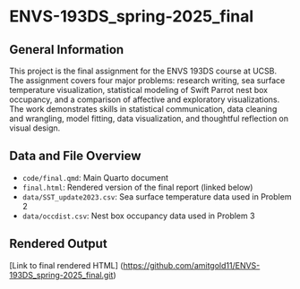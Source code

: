 # ENVS-193DS_spring-2025_final

## General Information

This project is the final assignment for the ENVS 193DS course at UCSB. The assignment covers four major problems: research writing, sea surface temperature visualization, statistical modeling of Swift Parrot nest box occupancy, and a comparison of affective and exploratory visualizations.
The work demonstrates skills in statistical communication, data cleaning and wrangling, model fitting, data visualization, and thoughtful reflection on visual design.

## Data and File Overview
- `code/final.qmd`: Main Quarto document
- `final.html`: Rendered version of the final report (linked below)
- `data/SST_update2023.csv`: Sea surface temperature data used in Problem 2
- `data/occdist.csv`: Nest box occupancy data used in Problem 3

## Rendered Output
[Link to final rendered HTML] (https://github.com/amitgold11/ENVS-193DS_spring-2025_final.git)
